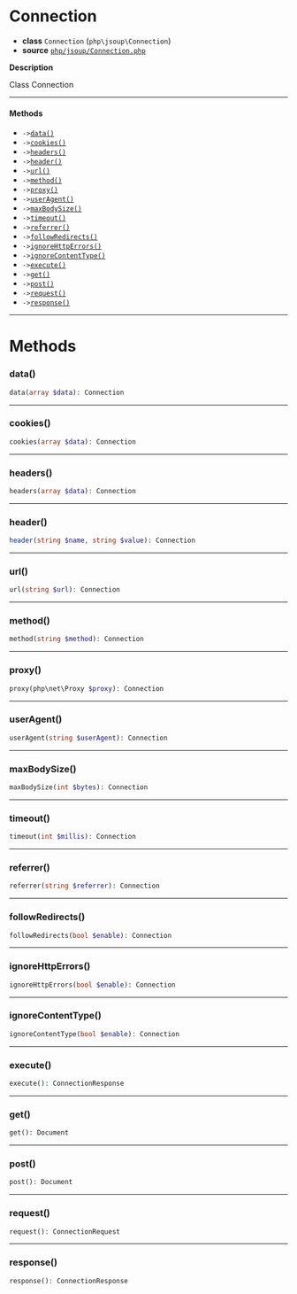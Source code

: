 # Connection

- **class** `Connection` (`php\jsoup\Connection`)
- **source** [`php/jsoup/Connection.php`](./src/main/resources/JPHP-INF/sdk/php/jsoup/Connection.php)

**Description**

Class Connection

---

#### Methods

- `->`[`data()`](#method-data)
- `->`[`cookies()`](#method-cookies)
- `->`[`headers()`](#method-headers)
- `->`[`header()`](#method-header)
- `->`[`url()`](#method-url)
- `->`[`method()`](#method-method)
- `->`[`proxy()`](#method-proxy)
- `->`[`userAgent()`](#method-useragent)
- `->`[`maxBodySize()`](#method-maxbodysize)
- `->`[`timeout()`](#method-timeout)
- `->`[`referrer()`](#method-referrer)
- `->`[`followRedirects()`](#method-followredirects)
- `->`[`ignoreHttpErrors()`](#method-ignorehttperrors)
- `->`[`ignoreContentType()`](#method-ignorecontenttype)
- `->`[`execute()`](#method-execute)
- `->`[`get()`](#method-get)
- `->`[`post()`](#method-post)
- `->`[`request()`](#method-request)
- `->`[`response()`](#method-response)

---
# Methods

<a name="method-data"></a>

### data()
```php
data(array $data): Connection
```

---

<a name="method-cookies"></a>

### cookies()
```php
cookies(array $data): Connection
```

---

<a name="method-headers"></a>

### headers()
```php
headers(array $data): Connection
```

---

<a name="method-header"></a>

### header()
```php
header(string $name, string $value): Connection
```

---

<a name="method-url"></a>

### url()
```php
url(string $url): Connection
```

---

<a name="method-method"></a>

### method()
```php
method(string $method): Connection
```

---

<a name="method-proxy"></a>

### proxy()
```php
proxy(php\net\Proxy $proxy): Connection
```

---

<a name="method-useragent"></a>

### userAgent()
```php
userAgent(string $userAgent): Connection
```

---

<a name="method-maxbodysize"></a>

### maxBodySize()
```php
maxBodySize(int $bytes): Connection
```

---

<a name="method-timeout"></a>

### timeout()
```php
timeout(int $millis): Connection
```

---

<a name="method-referrer"></a>

### referrer()
```php
referrer(string $referrer): Connection
```

---

<a name="method-followredirects"></a>

### followRedirects()
```php
followRedirects(bool $enable): Connection
```

---

<a name="method-ignorehttperrors"></a>

### ignoreHttpErrors()
```php
ignoreHttpErrors(bool $enable): Connection
```

---

<a name="method-ignorecontenttype"></a>

### ignoreContentType()
```php
ignoreContentType(bool $enable): Connection
```

---

<a name="method-execute"></a>

### execute()
```php
execute(): ConnectionResponse
```

---

<a name="method-get"></a>

### get()
```php
get(): Document
```

---

<a name="method-post"></a>

### post()
```php
post(): Document
```

---

<a name="method-request"></a>

### request()
```php
request(): ConnectionRequest
```

---

<a name="method-response"></a>

### response()
```php
response(): ConnectionResponse
```